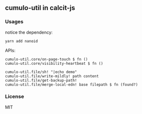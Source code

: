 
cumulo-util in calcit-js
---

### Usages

notice the dependency:

```bash
yarn add nanoid
```

APIs:

```cirru
cumulo-util.core/on-page-touch $ fn ()
cumulo-util.core/visibility-heartbeat $ fn ()

cumulo-util.file/sh! "|echo demo"
cumulo-util.file/write-mildly! path content
cumulo-util.file/get-backup-path!
cumulo-util.file/merge-local-edn! base filepath $ fn (found?)
```

### License

MIT

